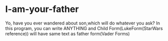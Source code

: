 # I-am-your-father
Yo, have you ever wandered about son,which will do whatever you ask? In this program, you can write ANYTHING and Child Form(LukeForm(StarWars reference)) will have same text as father form(Vader Forms)
